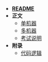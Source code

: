 - **[README](README.md)**
- **正文**
  - [单机器](单机器.md)
  - [多机器](多机器.md)
  - [考试说明](考试说明.md)
- **附录**
  - [代码逻辑](代码逻辑.md)